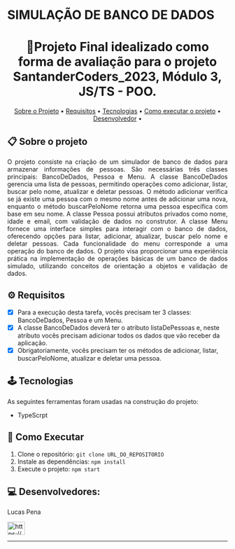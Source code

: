 # SIMULAÇÃO DE BANCO DE DADOS

<h1 align="center">📝Projeto Final idealizado como forma de avaliação para o projeto SantanderCoders_2023, Módulo 3, JS/TS - POO. </h1>

<p align="center">
 <a href="#-sobre-o-projeto">Sobre o Projeto</a> •
 <a href="#-requisitos">Requisitos</a> • 
 <a href="#-tecnologias">Tecnologias</a> • 
 <a href="#-como-executar-o-projeto">Como executar o projeto</a> • 
 <a href="#-desenvolvedora">Desenvolvedor</a> • 
</p>

## 📋 Sobre o projeto

<p align="justify">
  O projeto consiste na criação de um simulador de banco de dados para armazenar informações de pessoas. São necessárias três classes principais: BancoDeDados, Pessoa e Menu. A classe BancoDeDados gerencia uma lista de pessoas, permitindo operações como adicionar, listar, buscar pelo nome, atualizar e deletar pessoas. 
  O método adicionar verifica se já existe uma pessoa com o mesmo nome antes de adicionar uma nova, enquanto o método buscarPeloNome retorna uma pessoa específica com base em seu nome. A classe Pessoa possui atributos privados como nome, idade e email, com validação de dados no construtor. A classe Menu fornece uma interface simples para interagir com o banco de dados, oferecendo opções para listar, adicionar, atualizar, buscar pelo nome e deletar pessoas. Cada funcionalidade do menu corresponde a uma operação do banco de dados. O projeto visa proporcionar uma experiência prática na implementação de operações básicas de um banco de dados simulado, utilizando conceitos de orientação a objetos e validação de dados.
</p>

## ⚙ Requisitos
- [x] Para a execução desta tarefa, vocês precisam ter 3 classes: BancoDeDados, Pessoa e um Menu.
- [x] A classe BancoDeDados deverá ter o atributo listaDePessoas e, neste atributo vocês precisam adicionar todos os dados que vão receber da aplicação.
- [x] Obrigatoriamente, vocês precisam ter os métodos de adicionar, listar, buscarPeloNome, atualizar e deletar uma pessoa.

## 🕹 Tecnologias

As seguintes ferramentas foram usadas na construção do projeto:

-  TypeScrpt
    
## 🚀 Como Executar

1. Clone o repositório: `git clone URL_DO_REPOSITORIO`
2. Instale as dependências: `npm install`
3. Execute o projeto: `npm start`


## 💻 Desenvolvedores:

Lucas Pena
<p align="left">
<a href="https://www.linkedin.com/in/lucaspenals/" target="blank"><img align="center" src="https://raw.githubusercontent.com/rahuldkjain/github-profile-readme-generator/master/src/images/icons/Social/linked-in-alt.svg" alt="https://www.linkedin.com/in/lucaspenals/" height="30" width="40" /></a>
</p>

---

